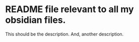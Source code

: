 # README file relevant to all my obsidian files.

This should be the description.
And, another description.
